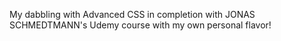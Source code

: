 My dabbling with Advanced CSS in completion with JONAS SCHMEDTMANN's Udemy course with my own personal flavor!
